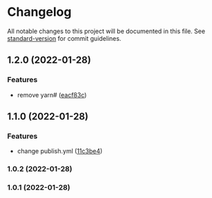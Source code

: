 # Changelog

All notable changes to this project will be documented in this file. See [standard-version](https://github.com/conventional-changelog/standard-version) for commit guidelines.

## 1.2.0 (2022-01-28)


### Features

* remove yarn# ([eacf83c](https://github.com/Gjb7598189/yarn-plugin-view/commit/eacf83c5a187759890e39da9ae7d3ca68f8efddb))

## 1.1.0 (2022-01-28)


### Features

* change publish.yml ([11c3be4](https://github.com/Gjb7598189/yarn-plugin-view/commit/11c3be4dd01a97e5ca4c2f8bc8ded6e078f27f02))

### 1.0.2 (2022-01-28)

### 1.0.1 (2022-01-28)
